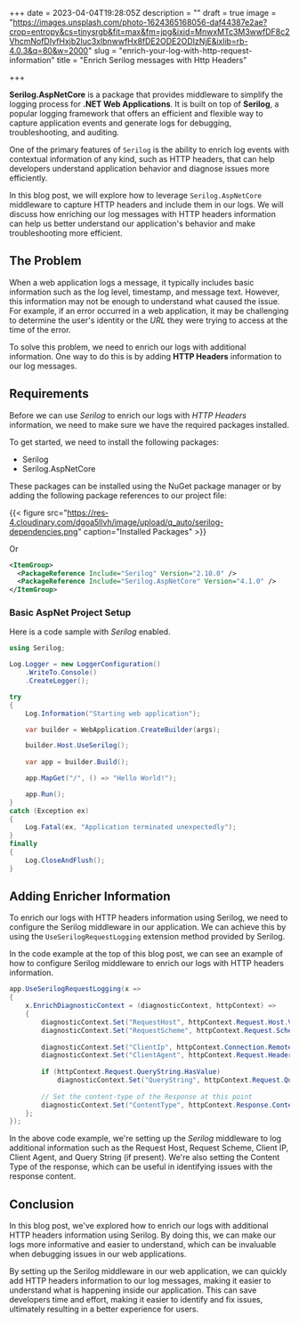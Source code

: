 +++
date = 2023-04-04T19:28:05Z
description = ""
draft = true
image = "https://images.unsplash.com/photo-1624365168056-daf44387e2ae?crop=entropy&cs=tinysrgb&fit=max&fm=jpg&ixid=MnwxMTc3M3wwfDF8c2VhcmNofDIyfHxjb2luc3xlbnwwfHx8fDE2ODE2ODIzNjE&ixlib=rb-4.0.3&q=80&w=2000"
slug = "enrich-your-log-with-http-request-information"
title = "Enrich Serilog messages with Http Headers"

+++


**Serilog.AspNetCore** is a package that provides middleware to simplify the logging process for **.NET Web Applications**. It is built on top of **Serilog**, a popular logging framework that offers an efficient and flexible way to capture application events and generate logs for debugging, troubleshooting, and auditing.

One of the primary features of `Serilog` is the ability to enrich log events with contextual information of any kind, such as HTTP headers, that can help developers understand application behavior and diagnose issues more efficiently.

In this blog post, we will explore how to leverage `Serilog.AspNetCore` middleware to capture HTTP headers and include them in our logs. We will discuss how enriching our log messages with HTTP headers information can help us better understand our application's behavior and make troubleshooting more efficient.

## The Problem

When a web application logs a message, it typically includes basic information such as the log level, timestamp, and message text. However, this information may not be enough to understand what caused the issue. For example, if an error occurred in a web application, it may be challenging to determine the user's identity or the _URL_ they were trying to access at the time of the error.

To solve this problem, we need to enrich our logs with additional information. One way to do this is by adding **HTTP Headers** information to our log messages.

## Requirements

Before we can use _Serilog_ to enrich our logs with _HTTP Headers_ information, we need to make sure we have the required packages installed.

To get started, we need to install the following packages:

* Serilog
* Serilog.AspNetCore

These packages can be installed using the NuGet package manager or by adding the following package references to our project file:

{{< figure src="https://res-4.cloudinary.com/dgoa5llvh/image/upload/q_auto/serilog-dependencies.png" caption="Installed Packages" >}}

Or

```xml
<ItemGroup>
  <PackageReference Include="Serilog" Version="2.10.0" />
  <PackageReference Include="Serilog.AspNetCore" Version="4.1.0" />
</ItemGroup>
```

### Basic AspNet Project Setup

Here is a code sample with _Serilog_ enabled.

```csharp
using Serilog;

Log.Logger = new LoggerConfiguration()
    .WriteTo.Console()
    .CreateLogger();

try
{
    Log.Information("Starting web application");

    var builder = WebApplication.CreateBuilder(args);

    builder.Host.UseSerilog(); 
    
    var app = builder.Build();

    app.MapGet("/", () => "Hello World!");

    app.Run();
}
catch (Exception ex)
{
    Log.Fatal(ex, "Application terminated unexpectedly");
}
finally
{
    Log.CloseAndFlush();
}
```

## Adding Enricher Information

To enrich our logs with HTTP headers information using Serilog, we need to configure the Serilog middleware in our application. We can achieve this by using the `UseSerilogRequestLogging` extension method provided by Serilog.

In the code example at the top of this blog post, we can see an example of how to configure Serilog middleware to enrich our logs with HTTP headers information.

```csharp
app.UseSerilogRequestLogging(x =>
{
    x.EnrichDiagnosticContext = (diagnosticContext, httpContext) =>
    {
    	diagnosticContext.Set("RequestHost", httpContext.Request.Host.Value);
        diagnosticContext.Set("RequestScheme", httpContext.Request.Scheme);
        
        diagnosticContext.Set("ClientIp", httpContext.Connection.RemoteIpAddress);
        diagnosticContext.Set("ClientAgent", httpContext.Request.Headers.UserAgent);
        
        if (httpContext.Request.QueryString.HasValue)
        	diagnosticContext.Set("QueryString", httpContext.Request.QueryString.Value);
		
        // Set the content-type of the Response at this point
        diagnosticContext.Set("ContentType", httpContext.Response.ContentType);
	};
});
```

In the above code example, we're setting up the _Serilog_ middleware to log additional information such as the Request Host, Request Scheme, Client IP, Client Agent, and Query String (if present). We're also setting the Content Type of the response, which can be useful in identifying issues with the response content.

## Conclusion

In this blog post, we've explored how to enrich our logs with additional HTTP headers information using Serilog. By doing this, we can make our logs more informative and easier to understand, which can be invaluable when debugging issues in our web applications.

By setting up the Serilog middleware in our web application, we can quickly add HTTP headers information to our log messages, making it easier to understand what is happening inside our application. This can save developers time and effort, making it easier to identify and fix issues, ultimately resulting in a better experience for users.

